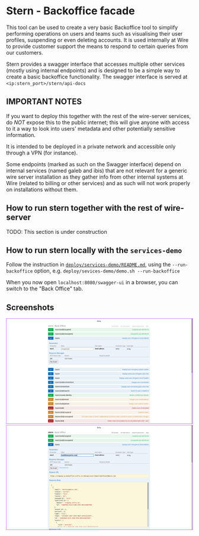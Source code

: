 Stern - Backoffice facade
=========================

This tool can be used to create a very basic Backoffice tool to simplify performing operations on users and teams such as visualising their user profiles, suspending or even deleting accounts. It is used internally at Wire to provide customer support the means to respond to certain queries from our customers.

Stern provides a swagger interface that accesses multiple other services (mostly using internal endpoints) and is designed to be a simple way to create a basic backoffice functionality. The swagger interface is served at `<ip:stern_port>/stern/api-docs`

## IMPORTANT NOTES

If you want to deploy this together with the rest of the wire-server services, do _NOT_ expose this to the public internet; this will give anyone with access to it a way to look into users' metadata and other potentially sensitive information.

It is intended to be deployed in a private network and accessible only through a VPN (for instance).

Some endpoints (marked as such on the Swagger interface) depend on internal services (named galeb and ibis) that are not relevant for a generic wire server installation as they gather info from other internal systems at Wire (related to billing or other services) and as such will not work properly on installations without them.

## How to run stern together with the rest of wire-server

TODO: This section is under construction

## How to run stern locally with the `services-demo`

Follow the instruction in [`deploy/services-demo/README.md`](../../deploy/services-demo/README.md),
using the `--run-backoffice` option, e.g. `deploy/sevices-demo/demo.sh --run-backoffice`

When you now open `localhost:8080/swagger-ui` in a browser, you can switch to the
"Back Office" tab.

## Screenshots

![screen shot 1](screenshots/1.png)
![screen shot 2](screenshots/2.png)
